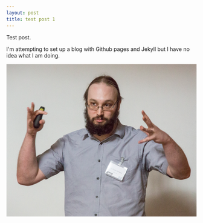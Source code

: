 ```yaml
---
layout: post
title: test post 1
---
```


Test post.

I'm attempting to set up a blog with Github pages and Jekyll but I have no idea what I am doing.

<img class="scaledimage" src="/images/meee.png" />
